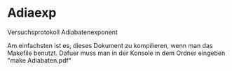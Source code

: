 Adiaexp
=======

Versuchsprotokoll Adiabatenexponent

Am einfachsten ist es, dieses Dokument zu kompilieren, wenn man das Makefile benutzt. Dafuer muss man in der Konsole in dem Ordner eingeben "make Adiabaten.pdf"
